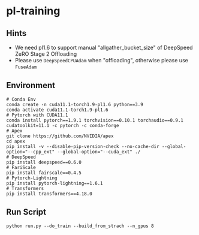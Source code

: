 # pl-training
## Hints
  + We need pl1.6 to support manual "allgather_bucket_size" of DeepSpeed ZeRO Stage 2 Offloading
  + Please use ``DeepSpeedCPUAdam`` when "offloading", otherwise please use ``FuseAdam``
## Environment
```shell
# Conda Env
conda create -n cuda11.1-torch1.9-pl1.6 python==3.9
conda activate cuda11.1-torch1.9-pl1.6
# Pytorch with CUDA11.1
conda install pytorch==1.9.1 torchvision==0.10.1 torchaudio==0.9.1 cudatoolkit=11.1 -c pytorch -c conda-forge
# Apex
git clone https://github.com/NVIDIA/apex
cd apex
pip install -v --disable-pip-version-check --no-cache-dir --global-option="--cpp_ext" --global-option="--cuda_ext" ./
# DeepSpeed
pip install deepspeed==0.6.0
# FariScale
pip install fairscale==0.4.5
# Pytorch-Lightning
pip install pytorch-lightning==1.6.1
# Transformers
pip install transformers==4.18.0
```

## Run Script
```shell
python run.py --do_train --build_from_strach --n_gpus 8
```
